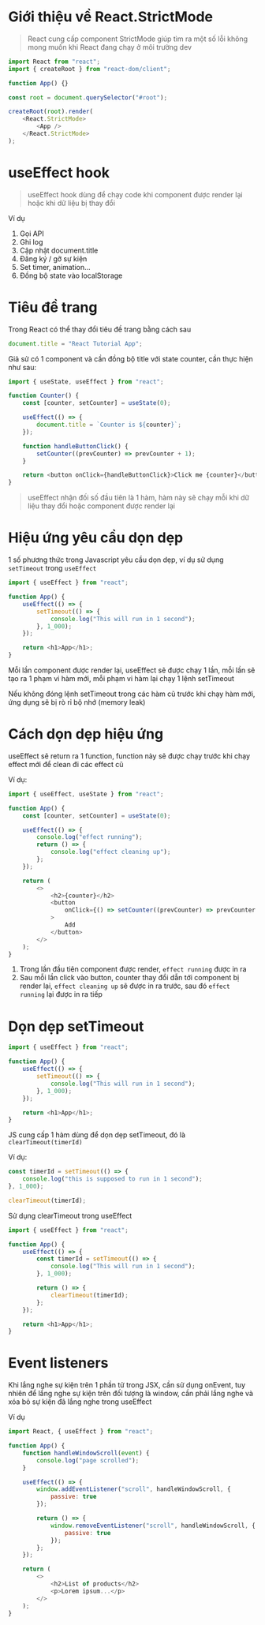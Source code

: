 # Giới thiệu về React.StrictMode

> React cung cấp component StrictMode giúp tìm ra một số lỗi không mong muốn khi React đang chạy ở môi trường dev

```js
import React from "react";
import { createRoot } from "react-dom/client";

function App() {}

const root = document.querySelector("#root");

createRoot(root).render(
    <React.StrictMode>
        <App />
    </React.StrictMode>
);
```

# useEffect hook

> useEffect hook dùng để chạy code khi component được render lại hoặc khi dữ liệu bị thay đổi

Ví dụ

1. Gọi API
2. Ghi log
3. Cập nhật document.title
4. Đăng ký / gỡ sự kiện
5. Set timer, animation...
6. Đồng bộ state vào localStorage

# Tiêu đề trang

Trong React có thể thay đổi tiêu đề trang bằng cách sau

```js
document.title = "React Tutorial App";
```

Giả sử có 1 component và cần đồng bộ title với state counter, cần thực hiện như sau:

```js
import { useState, useEffect } from "react";

function Counter() {
    const [counter, setCounter] = useState(0);

    useEffect(() => {
        document.title = `Counter is ${counter}`;
    });

    function handleButtonClick() {
        setCounter((prevCounter) => prevCounter + 1);
    }

    return <button onClick={handleButtonClick}>Click me {counter}</button>;
}
```

> useEffect nhận đối số đầu tiên là 1 hàm, hàm này sẽ chạy mỗi khi dữ liệu thay đổi hoặc component được render lại

# Hiệu ứng yêu cầu dọn dẹp

1 số phương thức trong Javascript yêu cầu dọn dẹp, ví dụ sử dụng `setTimeout` trong `useEffect`

```js
import { useEffect } from "react";

function App() {
    useEffect(() => {
        setTimeout(() => {
            console.log("This will run in 1 second");
        }, 1_000);
    });

    return <h1>App</h1>;
}
```

Mỗi lần component được render lại, useEffect sẽ được chạy 1 lần, mỗi lần sẽ tạo ra 1 phạm vi hàm mới, mỗi phạm vi hàm lại chạy 1 lệnh setTimeout

Nếu không đóng lệnh setTimeout trong các hàm cũ trước khi chạy hàm mới, ứng dụng sẽ bị rò rỉ bộ nhớ (memory leak)

# Cách dọn dẹp hiệu ứng

useEffect sẽ return ra 1 function, function này sẽ được chạy trước khi chạy effect mới để clean đi các effect cũ

Ví dụ:

```js
import { useEffect, useState } from "react";

function App() {
    const [counter, setCounter] = useState(0);

    useEffect(() => {
        console.log("effect running");
        return () => {
            console.log("effect cleaning up");
        };
    });

    return (
        <>
            <h2>{counter}</h2>
            <button
                onClick={() => setCounter((prevCounter) => prevCounter + 1)}
            >
                Add
            </button>
        </>
    );
}
```

1. Trong lần đầu tiên component được render, `effect running` được in ra
2. Sau mỗi lần click vào button, counter thay đổi dẫn tới component bị render lại, `effect cleaning up` sẽ được in ra trước, sau đó `effect running` lại được in ra tiếp

# Dọn dẹp setTimeout

```js
import { useEffect } from "react";

function App() {
    useEffect(() => {
        setTimeout(() => {
            console.log("This will run in 1 second");
        }, 1_000);
    });

    return <h1>App</h1>;
}
```

JS cung cấp 1 hàm dùng để dọn dẹp setTimeout, đó là `clearTimeout(timerId)`

Ví dụ:

```js
const timerId = setTimeout(() => {
    console.log("this is supposed to run in 1 second");
}, 1_000);

clearTimeout(timerId);
```

Sử dụng clearTimeout trong useEffect

```js
import { useEffect } from "react";

function App() {
    useEffect(() => {
        const timerId = setTimeout(() => {
            console.log("This will run in 1 second");
        }, 1_000);

        return () => {
            clearTimeout(timerId);
        };
    });

    return <h1>App</h1>;
}
```

# Event listeners

Khi lắng nghe sự kiện trên 1 phần tử trong JSX, cần sử dụng onEvent, tuy nhiên để lắng nghe sự kiện trên đối tượng là window, cần phải lắng nghe và xóa bỏ sự kiện đã lắng nghe trong useEffect

Ví dụ

```js
import React, { useEffect } from "react";

function App() {
    function handleWindowScroll(event) {
        console.log("page scrolled");
    }

    useEffect(() => {
        window.addEventListener("scroll", handleWindowScroll, {
            passive: true
        });

        return () => {
            window.removeEventListener("scroll", handleWindowScroll, {
                passive: true
            });
        };
    });

    return (
        <>
            <h2>List of products</h2>
            <p>Lorem ipsum...</p>
        </>
    );
}
```
